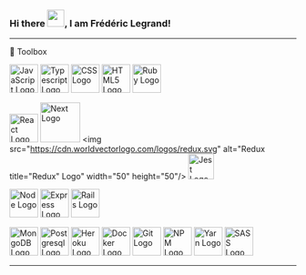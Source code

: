 ### Hi there <img src="https://raw.githubusercontent.com/MartinHeinz/MartinHeinz/master/wave.gif" width="30px">, I am Frédéric Legrand!

---

🧰 Toolbox

<img src="https://cdn.worldvectorlogo.com/logos/logo-javascript.svg" title="Javascript" alt="JavaScript Logo" width="50" height="50"/> <img src="https://cdn.worldvectorlogo.com/logos/typescript.svg" title="Typescript" alt="Typescript Logo" width="50" height="50"/> <img src="https://cdn.worldvectorlogo.com/logos/css-3.svg" title="CSS" alt="CSS Logo" width="50" height="50"/> <img src="https://cdn.worldvectorlogo.com/logos/html-1.svg" alt="HTML5 Logo" title="HTML" width="50" height="50"/> <img src="https://cdn.worldvectorlogo.com/logos/ruby.svg" title="Ruby" alt="Ruby Logo" width="50" height="50"/> 

<img src="https://cdn.worldvectorlogo.com/logos/react-2.svg" title="React" alt="React Logo" width="50" height="50"/> <img src="https://cdn.worldvectorlogo.com/logos/nextjs-2.svg" title="Next" alt="Next Logo" width="70" height="70"/> <img src="https://cdn.worldvectorlogo.com/logos/redux.svg" alt="Redux title="Redux" Logo" width="50" height="50"/> <img src="https://cdn.worldvectorlogo.com/logos/jest-2.svg" alt="Jest Logo" title="Jest" width="45" height="45"/>

<img src="https://cdn.worldvectorlogo.com/logos/nodejs-1.svg" alt="Node Logo" title="Node.js" width="50" height="50"/> <img src="https://cdn.worldvectorlogo.com/logos/express-109.svg" alt="Express Logo" title="Express.js" width="50" height="50"/>  <img src="https://cdn.worldvectorlogo.com/logos/rails-1.svg" alt="Rails Logo" title="Ruby on Rails" width="50" height="50"/>

<img src="https://cdn.worldvectorlogo.com/logos/mongodb-icon-1.svg" alt="MongoDB Logo" title="MongoDB" width="50" height="50"/> <img src="https://cdn.worldvectorlogo.com/logos/postgresql.svg" title="PorsgreSQL" alt="Postgresql Logo" width="50" height="50"/> <img src="https://cdn.worldvectorlogo.com/logos/heroku-1.svg" title="Heroku" alt="Heroku Logo" width="50" height="50"/> <img src="https://cdn.worldvectorlogo.com/logos/docker.svg" title="Docker" alt="Docker Logo" width="50" height="50"/> 
<img src="https://cdn.worldvectorlogo.com/logos/git.svg" title="Git" alt="Git Logo" width="50" height="50"/> <img src="https://cdn.worldvectorlogo.com/logos/npm.svg" alt="NPM Logo" title="Node Package Manager" width="50" height="50"/> <img src="https://cdn.worldvectorlogo.com/logos/yarn.svg" alt="Yarn Logo" title="Yarn" width="50" height="50"/> <img src="https://cdn.worldvectorlogo.com/logos/sass-1.svg" alt="SASS Logo" title="SASS" width="50" height="50"/> 

---



